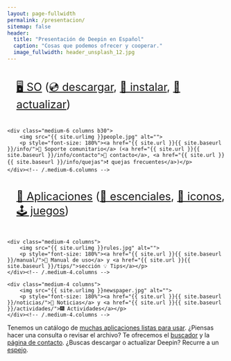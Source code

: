 ```yaml
---
layout: page-fullwidth
permalink: /presentacion/
sitemap: false
header:
  title: "Presentación de Deepin en Español"
  caption: "Cosas que podemos ofrecer y cooperar."
  image_fullwidth: header_unsplash_12.jpg
---
```

<!--more-->

<div class="row t60">
    <div class="medium-6 columns b30">
        <img src="{{ site.urlimg }}landscape.jpg" alt="">
        <p style="font-size: 180%"><a href="{{ site.url }}{{ site.baseurl }}/so">🖥️ SO</a> (<a href="{{ site.url }}{{ site.baseurl }}/download">💿 descargar</a>, <a href="{{ site.url }}{{ site.baseurl }}/install">🔽 instalar</a>, <a href="{{ site.url }}{{ site.baseurl }}/update">🔼 actualizar</a>)</p>
    </div><!-- /.medium-6.columns -->

    <div class="medium-6 columns b30">
        <img src="{{ site.urlimg }}people.jpg" alt="">
        <p style="font-size: 180%"><a href="{{ site.url }}{{ site.baseurl }}/info/">👥 Soporte comunitario</a> (<a href="{{ site.url }}{{ site.baseurl }}/info/contacto">💬 contacto</a>, <a href="{{ site.url }}{{ site.baseurl }}/info/quejas">❗ quejas frecuentes</a>)</p>
    </div><!-- /.medium-6.columns -->
</div><!-- /.row -->


<div class="row t30">
    <div class="medium-4 columns">
        <img src="{{ site.urlimg }}apps.jpg" alt="">
        <p style="font-size: 180%"><a href="{{ site.url }}{{ site.baseurl }}/apps/">📁 Aplicaciones</a> (<a href="{{ site.url }}{{ site.baseurl }}/escenciales/">📍 escenciales</a>, <a href="{{ site.url }}{{ site.baseurl }}/icons/">🎨 iconos</a>, <a href="{{ site.url }}{{ site.baseurl }}/games/">🕹️ juegos</a>)</p>
    </div><!-- /.medium-4.columns -->

    <div class="medium-4 columns">
        <img src="{{ site.urlimg }}rules.jpg" alt="">
        <p style="font-size: 180%"><a href="{{ site.url }}{{ site.baseurl }}/manual/">📒 Manual de uso</a> y <a href="{{ site.url }}{{ site.baseurl }}/tips/">sección 💡 Tips</a></p>
    </div><!-- /.medium-4.columns -->

    <div class="medium-4 columns">
        <img src="{{ site.urlimg }}newspaper.jpg" alt="">
        <p style="font-size: 180%"><a href="{{ site.url }}{{ site.baseurl }}/noticias/">📣 Noticias</a> y <a href="{{ site.url }}{{ site.baseurl }}/actividades/">🎆 Actividades</a></p>
    </div><!-- /.medium-4.columns -->

</div><!-- /.row -->
Tenemos un catálogo de <a href="{{ site.url }}{{ site.baseurl }}/guiapps/">muchas aplicaciones listas para usar</a>. ¿Piensas hacer una consulta o revisar el archivo? Te ofrecemos el <a href="{{ site.url }}{{ site.baseurl }}/search/">buscador</a> y la <a href="{{ site.url }}{{ site.baseurl }}/info/contacto/">página de contacto</a>. ¿Buscas descargar o actualizar Deepin? Recurre a un <a href="{{ site.url }}{{ site.baseurl }}/tips/mirror">espejo</a>.
